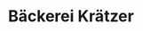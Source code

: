 ---
title: "Bäckerei Krätzer"
url: /leipzig/baeckerei-kraetzer-georg-schwarz-strasse/
shop: Bäckerei
---